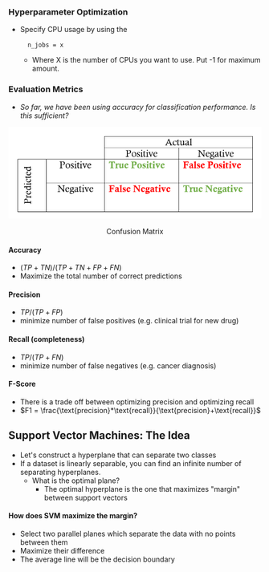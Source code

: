 ### Hyperparameter Optimization

- Specify CPU usage by using the 

		n_jobs = x

	- Where X is the number of CPUs you want to use. Put -1 for maximum amount.

### Evaluation Metrics
- *So far, we have been using accuracy for classification performance. Is this sufficient?*

![center](../zassets/Pasted%20image%2020230921104549.png)

<div style="text-align: center; width: 100%;">Confusion Matrix</div>

#### Accuracy
- $(TP + TN)/(TP+TN+FP+FN)$
- Maximize the total number of correct predictions

#### Precision
- $TP/(TP+FP)$
- minimize number of false positives (e.g. clinical trial for new drug)

#### Recall (completeness)
- $TP / (TP+FN)$
- minimize number of false negatives (e.g. cancer diagnosis)

#### F-Score
- There is a trade off between optimizing precision and optimizing recall
- $F1 = \frac{\text{precision}*\text{recall}}{\text{precision}+\text{recall}}$ 

## Support Vector Machines: The Idea
- Let's construct a hyperplane that can separate two classes
- If a dataset is linearly separable, you can find an infinite number of separating hyperplanes.
	- What is the optimal plane?
		- The optimal hyperplane is the one that maximizes "margin" between support vectors

#### How does SVM maximize the margin?
- Select two parallel planes which separate the data with no points between them
- Maximize their difference
- The average line will be the decision boundary